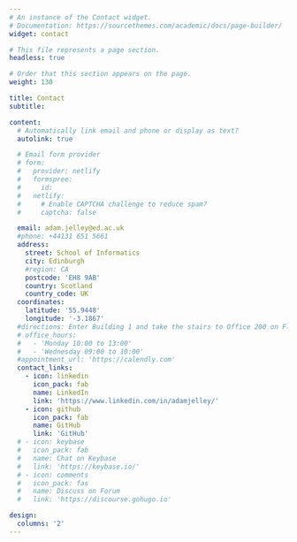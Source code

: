 ```yaml
---
# An instance of the Contact widget.
# Documentation: https://sourcethemes.com/academic/docs/page-builder/
widget: contact

# This file represents a page section.
headless: true

# Order that this section appears on the page.
weight: 130

title: Contact
subtitle:

content:
  # Automatically link email and phone or display as text?
  autolink: true

  # Email form provider
  # form:
  #   provider: netlify
  #   formspree:
  #     id:
  #   netlify:
  #     # Enable CAPTCHA challenge to reduce spam?
  #     captcha: false

  email: adam.jelley@ed.ac.uk
  #phone: +44131 651 5661
  address:
    street: School of Informatics
    city: Edinburgh
    #region: CA
    postcode: 'EH8 9AB'
    country: Scotland
    country_code: UK
  coordinates:
    latitude: '55.9448'
    longitude: '-3.1867'
  #directions: Enter Building 1 and take the stairs to Office 200 on Floor 2
  # office_hours:
  #   - 'Monday 10:00 to 13:00'
  #   - 'Wednesday 09:00 to 10:00'
  #appointment_url: 'https://calendly.com'
  contact_links:
    - icon: linkedin
      icon_pack: fab
      name: LinkedIn
      link: 'https://www.linkedin.com/in/adamjelley/'
    - icon: github
      icon_pack: fab
      name: GitHub
      link: 'GitHub'
  # - icon: keybase
  #   icon_pack: fab
  #   name: Chat on Keybase
  #   link: 'https://keybase.io/'
  # - icon: comments
  #   icon_pack: fas
  #   name: Discuss on Forum
  #   link: 'https://discourse.gohugo.io'

design:
  columns: '2'
---
```

